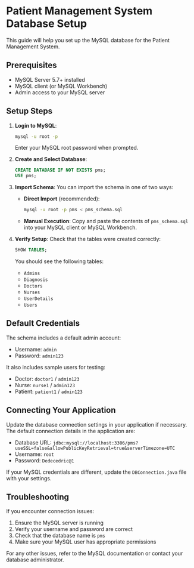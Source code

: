# Patient Management System Database Setup

This guide will help you set up the MySQL database for the Patient Management System.

## Prerequisites

- MySQL Server 5.7+ installed
- MySQL client (or MySQL Workbench)
- Admin access to your MySQL server

## Setup Steps

1. **Login to MySQL**:
   ```bash
   mysql -u root -p
   ```
   Enter your MySQL root password when prompted.

2. **Create and Select Database**:
   ```sql
   CREATE DATABASE IF NOT EXISTS pms;
   USE pms;
   ```

3. **Import Schema**:
   You can import the schema in one of two ways:

   - **Direct Import** (recommended):
     ```bash
     mysql -u root -p pms < pms_schema.sql
     ```

   - **Manual Execution**:
     Copy and paste the contents of `pms_schema.sql` into your MySQL client or MySQL Workbench.

4. **Verify Setup**:
   Check that the tables were created correctly:
   ```sql
   SHOW TABLES;
   ```
   
   You should see the following tables:
   - `Admins`
   - `Diagnosis`
   - `Doctors`
   - `Nurses`
   - `UserDetails`
   - `Users`

## Default Credentials

The schema includes a default admin account:
- Username: `admin`
- Password: `admin123`

It also includes sample users for testing:
- Doctor: `doctor1` / `admin123`
- Nurse: `nurse1` / `admin123`
- Patient: `patient1` / `admin123`

## Connecting Your Application

Update the database connection settings in your application if necessary. The default connection details in the application are:

- Database URL: `jdbc:mysql://localhost:3306/pms?useSSL=false&allowPublicKeyRetrieval=true&serverTimezone=UTC`
- Username: `root`
- Password: `Dedecedric@1`

If your MySQL credentials are different, update the `DBConnection.java` file with your settings.

## Troubleshooting

If you encounter connection issues:

1. Ensure the MySQL server is running
2. Verify your username and password are correct
3. Check that the database name is `pms`
4. Make sure your MySQL user has appropriate permissions

For any other issues, refer to the MySQL documentation or contact your database administrator. 